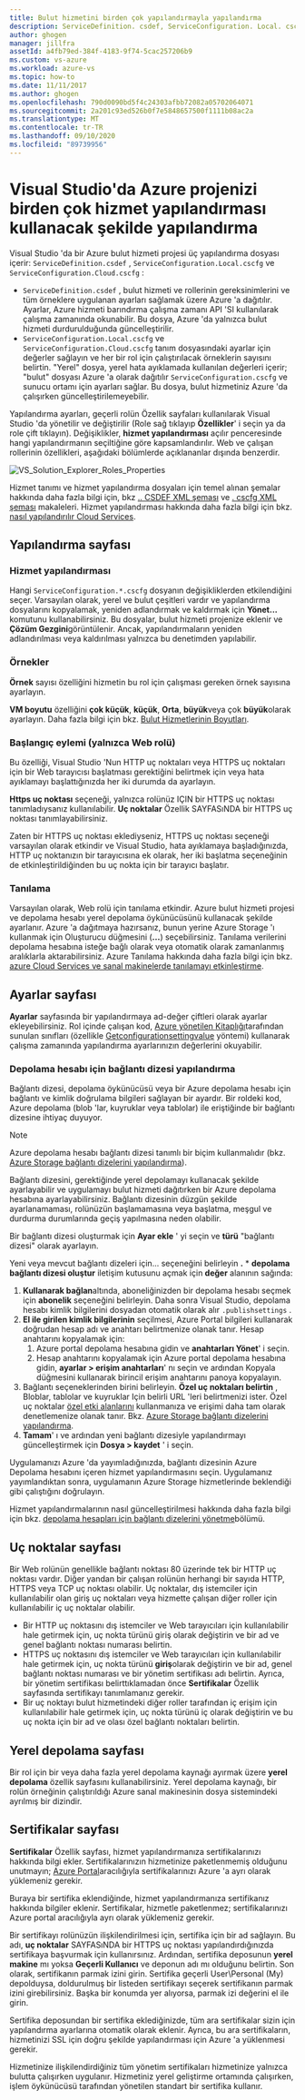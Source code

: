 ```yaml
---
title: Bulut hizmetini birden çok yapılandırmayla yapılandırma
description: ServiceDefinition. csdef, ServiceConfiguration. Local. cscfg ve ServiceConfiguration. Cloud. cscfg dosyalarını değiştirerek bir Azure bulut hizmeti projesini nasıl yapılandıracağınızı öğrenin.
author: ghogen
manager: jillfra
assetId: a4fb79ed-384f-4183-9f74-5cac257206b9
ms.custom: vs-azure
ms.workload: azure-vs
ms.topic: how-to
ms.date: 11/11/2017
ms.author: ghogen
ms.openlocfilehash: 790d0090bd5f4c24303afbb72082a05702064071
ms.sourcegitcommit: 2a201c93ed526b0f7e5848657500f1111b08ac2a
ms.translationtype: MT
ms.contentlocale: tr-TR
ms.lasthandoff: 09/10/2020
ms.locfileid: "89739956"
---
```

# <a name="configuring-your-azure-project-in-visual-studio-to-use-multiple-service-configurations"></a>Visual Studio'da Azure projenizi birden çok hizmet yapılandırması kullanacak şekilde yapılandırma

Visual Studio 'da bir Azure bulut hizmeti projesi üç yapılandırma dosyası içerir: `ServiceDefinition.csdef` , `ServiceConfiguration.Local.cscfg` ve `ServiceConfiguration.Cloud.cscfg` :

- `ServiceDefinition.csdef` , bulut hizmeti ve rollerinin gereksinimlerini ve tüm örneklere uygulanan ayarları sağlamak üzere Azure 'a dağıtılır. Ayarlar, Azure hizmeti barındırma çalışma zamanı API 'SI kullanılarak çalışma zamanında okunabilir. Bu dosya, Azure 'da yalnızca bulut hizmeti durdurulduğunda güncelleştirilir.
- `ServiceConfiguration.Local.cscfg` ve `ServiceConfiguration.Cloud.cscfg` tanım dosyasındaki ayarlar için değerler sağlayın ve her bir rol için çalıştırılacak örneklerin sayısını belirtin. "Yerel" dosya, yerel hata ayıklamada kullanılan değerleri içerir; "bulut" dosyası Azure 'a olarak dağıtılır `ServiceConfiguration.cscfg` ve sunucu ortamı için ayarları sağlar. Bu dosya, bulut hizmetiniz Azure 'da çalışırken güncelleştirilemeyebilir.

Yapılandırma ayarları, geçerli rolün Özellik sayfaları kullanılarak Visual Studio 'da yönetilir ve değiştirilir (Role sağ tıklayıp **Özellikler**' i seçin ya da role çift tıklayın). Değişiklikler, **hizmet yapılandırması** açılır penceresinde hangi yapılandırmanın seçiltiğine göre kapsamlandırılır. Web ve çalışan rollerinin özellikleri, aşağıdaki bölümlerde açıklananlar dışında benzerdir.

![VS_Solution_Explorer_Roles_Properties](./media/vs-azure-tools-multiple-services-project-configurations/IC784076.png)

Hizmet tanımı ve hizmet yapılandırma dosyaları için temel alınan şemalar hakkında daha fazla bilgi için, bkz [.. CSDEF XML şeması](/azure/cloud-services/schema-csdef-file) ve [. cscfg XML şeması](/azure/cloud-services/schema-cscfg-file) makaleleri. Hizmet yapılandırması hakkında daha fazla bilgi için bkz. [nasıl yapılandırılır Cloud Services](/azure/cloud-services/cloud-services-how-to-configure-portal).

## <a name="configuration-page"></a>Yapılandırma sayfası

### <a name="service-configuration"></a>Hizmet yapılandırması

Hangi `ServiceConfiguration.*.cscfg` dosyanın değişikliklerden etkilendiğini seçer. Varsayılan olarak, yerel ve bulut çeşitleri vardır ve yapılandırma dosyalarını kopyalamak, yeniden adlandırmak ve kaldırmak için **Yönet...** komutunu kullanabilirsiniz. Bu dosyalar, bulut hizmeti projenize eklenir ve **Çözüm Gezgini**görüntülenir. Ancak, yapılandırmaların yeniden adlandırılması veya kaldırılması yalnızca bu denetimden yapılabilir.

### <a name="instances"></a>Örnekler

**Örnek** sayısı özelliğini hizmetin bu rol için çalışması gereken örnek sayısına ayarlayın.

**VM boyutu** özelliğini **çok küçük**, **küçük**, **Orta**, **büyük**veya çok **büyük**olarak ayarlayın.  Daha fazla bilgi için bkz. [Bulut Hizmetlerinin Boyutları](/azure/cloud-services/cloud-services-sizes-specs).

### <a name="startup-action-web-role-only"></a>Başlangıç eylemi (yalnızca Web rolü)

Bu özelliği, Visual Studio 'Nun HTTP uç noktaları veya HTTPS uç noktaları için bir Web tarayıcısı başlatması gerektiğini belirtmek için veya hata ayıklamayı başlattığınızda her iki durumda da ayarlayın.

**Https uç noktası** seçeneği, yalnızca rolünüz IÇIN bir HTTPS uç noktası tanımladıysanız kullanılabilir. **Uç noktalar** Özellik SAYFASıNDA bir HTTPS uç noktası tanımlayabilirsiniz.

Zaten bir HTTPS uç noktası eklediyseniz, HTTPS uç noktası seçeneği varsayılan olarak etkindir ve Visual Studio, hata ayıklamaya başladığınızda, HTTP uç noktanızın bir tarayıcısına ek olarak, her iki başlatma seçeneğinin de etkinleştirildiğinden bu uç nokta için bir tarayıcı başlatır.

### <a name="diagnostics"></a>Tanılama

Varsayılan olarak, Web rolü için tanılama etkindir. Azure bulut hizmeti projesi ve depolama hesabı yerel depolama öykünücüsünü kullanacak şekilde ayarlanır. Azure 'a dağıtmaya hazırsanız, bunun yerine Azure Storage 'ı kullanmak için Oluşturucu düğmesini (**...**) seçebilirsiniz. Tanılama verilerini depolama hesabına isteğe bağlı olarak veya otomatik olarak zamanlanmış aralıklarla aktarabilirsiniz. Azure Tanılama hakkında daha fazla bilgi için bkz. [azure Cloud Services ve sanal makinelerde tanılamayı etkinleştirme](/azure/cloud-services/cloud-services-dotnet-diagnostics).

## <a name="settings-page"></a>Ayarlar sayfası

**Ayarlar** sayfasında bir yapılandırmaya ad-değer çiftleri olarak ayarlar ekleyebilirsiniz. Rol içinde çalışan kod, [Azure yönetilen Kitaplığı](/previous-versions/azure/dn602775(v=azure.11))tarafından sunulan sınıfları (özellikle [Getconfigurationsettingvalue](/previous-versions/azure/reference/ee772857(v=azure.100)) yöntemi) kullanarak çalışma zamanında yapılandırma ayarlarınızın değerlerini okuyabilir.

### <a name="configuring-a-connection-string-for-a-storage-account"></a>Depolama hesabı için bağlantı dizesi yapılandırma

Bağlantı dizesi, depolama öykünücüsü veya bir Azure depolama hesabı için bağlantı ve kimlik doğrulama bilgileri sağlayan bir ayardır. Bir roldeki kod, Azure depolama (blob 'lar, kuyruklar veya tablolar) ile eriştiğinde bir bağlantı dizesine ihtiyaç duyuyor.

> [!Note]
> Azure depolama hesabı bağlantı dizesi tanımlı bir biçim kullanmalıdır (bkz. [Azure Storage bağlantı dizelerini yapılandırma](/azure/storage/common/storage-configure-connection-string)).

Bağlantı dizesini, gerektiğinde yerel depolamayı kullanacak şekilde ayarlayabilir ve uygulamayı bulut hizmeti dağıtırken bir Azure depolama hesabına ayarlayabilirsiniz. Bağlantı dizesinin düzgün şekilde ayarlanamaması, rolünüzün başlamamasına veya başlatma, meşgul ve durdurma durumlarında geçiş yapılmasına neden olabilir.

Bir bağlantı dizesi oluşturmak için **Ayar ekle** ' yi seçin ve **türü** "bağlantı dizesi" olarak ayarlayın.

Yeni veya mevcut bağlantı dizeleri için... seçeneğini belirleyin **.** * **depolama bağlantı dizesi oluştur** iletişim kutusunu açmak için **değer** alanının sağında:

1. **Kullanarak bağlan**altında, aboneliğinizden bir depolama hesabı seçmek için **abonelik** seçeneğini belirleyin. Daha sonra Visual Studio, depolama hesabı kimlik bilgilerini dosyadan otomatik olarak alır `.publishsettings` .
1. **El ile girilen kimlik bilgilerinin** seçilmesi, Azure Portal bilgileri kullanarak doğrudan hesap adı ve anahtarı belirtmenize olanak tanır. Hesap anahtarını kopyalamak için:
    1. Azure portal depolama hesabına gidin ve **anahtarları Yönet**' i seçin.
    1. Hesap anahtarını kopyalamak için Azure portal depolama hesabına gidin, **ayarlar > erişim anahtarları**' nı seçin ve ardından Kopyala düğmesini kullanarak birincil erişim anahtarını panoya kopyalayın.
1. Bağlantı seçeneklerinden birini belirleyin. **Özel uç noktaları belirtin** , Bloblar, tablolar ve kuyruklar Için belirli URL 'leri belirtmenizi ister. Özel uç noktalar [özel etki alanlarını](/azure/storage/blobs/storage-custom-domain-name) kullanmanıza ve erişimi daha tam olarak denetlemenize olanak tanır. Bkz. [Azure Storage bağlantı dizelerini yapılandırma](/azure/storage/common/storage-configure-connection-string).
1. **Tamam**' ı ve ardından yeni bağlantı dizesiyle yapılandırmayı güncelleştirmek için **Dosya > kaydet** ' i seçin.

Uygulamanızı Azure 'da yayımladığınızda, bağlantı dizesinin Azure Depolama hesabını içeren hizmet yapılandırmasını seçin. Uygulamanız yayımlandıktan sonra, uygulamanın Azure Storage hizmetlerinde beklendiği gibi çalıştığını doğrulayın.

Hizmet yapılandırmalarının nasıl güncelleştirilmesi hakkında daha fazla bilgi için bkz. [depolama hesapları için bağlantı dizelerini yönetme](vs-azure-tools-configure-roles-for-cloud-service.md#manage-connection-strings-for-storage-accounts)bölümü.

## <a name="endpoints-page"></a>Uç noktalar sayfası

Bir Web rolünün genellikle bağlantı noktası 80 üzerinde tek bir HTTP uç noktası vardır. Diğer yandan bir çalışan rolünün herhangi bir sayıda HTTP, HTTPS veya TCP uç noktası olabilir. Uç noktalar, dış istemciler için kullanılabilir olan giriş uç noktaları veya hizmette çalışan diğer roller için kullanılabilir iç uç noktalar olabilir.

- Bir HTTP uç noktasını dış istemciler ve Web tarayıcıları için kullanılabilir hale getirmek için, uç nokta türünü giriş olarak değiştirin ve bir ad ve genel bağlantı noktası numarası belirtin.
- HTTPS uç noktasını dış istemciler ve Web tarayıcıları için kullanılabilir hale getirmek için, uç nokta türünü **giriş**olarak değiştirin ve bir ad, genel bağlantı noktası numarası ve bir yönetim sertifikası adı belirtin. Ayrıca, bir yönetim sertifikası belirttıklamadan önce **Sertifikalar** Özellik sayfasında sertifikayı tanımlamanız gerekir.
- Bir uç noktayı bulut hizmetindeki diğer roller tarafından iç erişim için kullanılabilir hale getirmek için, uç nokta türünü iç olarak değiştirin ve bu uç nokta için bir ad ve olası özel bağlantı noktaları belirtin.

## <a name="local-storage-page"></a>Yerel depolama sayfası

Bir rol için bir veya daha fazla yerel depolama kaynağı ayırmak üzere **yerel depolama** özellik sayfasını kullanabilirsiniz. Yerel depolama kaynağı, bir rolün örneğinin çalıştırıldığı Azure sanal makinesinin dosya sistemindeki ayrılmış bir dizindir.

## <a name="certificates-page"></a>Sertifikalar sayfası

**Sertifikalar** Özellik sayfası, hizmet yapılandırmanıza sertifikalarınızı hakkında bilgi ekler. Sertifikalarınızın hizmetinize paketlenmemiş olduğunu unutmayın; [Azure Portal](https://portal.azure.com)aracılığıyla sertifikalarınızı Azure 'a ayrı olarak yüklemeniz gerekir.

Buraya bir sertifika eklendiğinde, hizmet yapılandırmanıza sertifikanız hakkında bilgiler eklenir. Sertifikalar, hizmetle paketlenmez; sertifikalarınızı Azure portal aracılığıyla ayrı olarak yüklemeniz gerekir.

Bir sertifikayı rolünüzün ilişkilendirilmesi için, sertifika için bir ad sağlayın. Bu adı, **uç noktalar** SAYFASıNDA bir HTTPS uç noktası yapılandırdığınızda sertifikaya başvurmak için kullanırsınız. Ardından, sertifika deposunun **yerel makine** mı yoksa **Geçerli Kullanıcı** ve deponun adı mı olduğunu belirtin. Son olarak, sertifikanın parmak izini girin. Sertifika geçerli User\Personal (My) depolduysa, doldurulmuş bir listeden sertifikayı seçerek sertifikanın parmak izini girebilirsiniz. Başka bir konumda yer alıyorsa, parmak izi değerini el ile girin.

Sertifika deposundan bir sertifika eklediğinizde, tüm ara sertifikalar sizin için yapılandırma ayarlarına otomatik olarak eklenir. Ayrıca, bu ara sertifikaların, hizmetinizi SSL için doğru şekilde yapılandırması için Azure 'a yüklenmesi gerekir.

Hizmetinize ilişkilendirdiğiniz tüm yönetim sertifikaları hizmetinize yalnızca bulutta çalışırken uygulanır. Hizmetiniz yerel geliştirme ortamında çalışırken, işlem öykünücüsü tarafından yönetilen standart bir sertifika kullanır.
